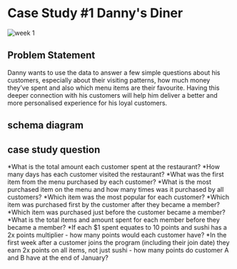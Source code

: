 # Case Study #1 Danny's Diner


![week 1](https://8weeksqlchallenge.com/images/case-study-designs/1.png)

## Problem Statement
Danny wants to use the data to answer a few simple questions about his customers, especially about their visiting patterns,
how much money they’ve spent and also which menu items are their favourite.
Having this deeper connection with his customers will help him deliver a better and more personalised experience for his loyal customers.

## schema diagram


## case study question 
*What is the total amount each customer spent at the restaurant?
*How many days has each customer visited the restaurant?
*What was the first item from the menu purchased by each customer?
*What is the most purchased item on the menu and how many times was it purchased by all customers?
*Which item was the most popular for each customer?
*Which item was purchased first by the customer after they became a member?
*Which item was purchased just before the customer became a member?
*What is the total items and amount spent for each member before they became a member?
*If each $1 spent equates to 10 points and sushi has a 2x points multiplier - how many points would each customer have?
*In the first week after a customer joins the program (including their join date) they earn 2x points on all items, not just sushi - how many points do customer A and B have at the end of January?
